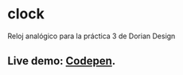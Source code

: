 # clock
Reloj analógico para la práctica 3 de Dorian Design

## Live demo: [Codepen](https://codepen.io/manueljesuslopez/pen/dyMbapa?editors=0010).

